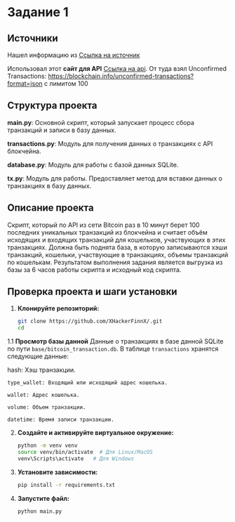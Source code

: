 # Задание 1
## Источники
Нашел информацию из [Ссылка на источник](https://bitcoin.stackexchange.com/questions/40893/how-to-access-latest-transactions-using-the-blockchain-info-api)

Использовал этот **сайт для API** [Ссылка на api](https://www.blockchain.com/ru/explorer/api/blockchain_api). От туда взял Unconfirmed Transactions: https://blockchain.info/unconfirmed-transactions?format=json с лимитом 100

## Структура проекта
**main.py**: Основной скрипт, который запускает процесс сбора транзакций и записи в базу данных.

**transactions.py**: Модуль для получения данных о транзакциях с API блокчейна.

**database.py**: Модуль для работы с базой данных SQLite.

**tx.py**: Модуль для работы. Предоставляет метод для вставки данных о транзакциях в базу данных.

## Описание проекта

Скрипт, который по API из сети Bitcoin раз в 10 минут берет 100 последних уникальных транзакций из блокчейна и считает объём исходящих и входящих транзакций для кошельков, участвующих в этих транзакциях. Должна быть поднята база, в которую записываются хэши транзакций, кошельки, участвующие в транзакциях, объемы транзакций по кошелькам. Результатом выполнения задания является выгрузка из базы за 6 часов работы скрипта и исходный код скрипта.

## Проверка проекта и шаги установки

1. **Клонируйте репозиторий:**
   ```bash
   git clone https://github.com/XHackerFinnX/.git
   cd 
   ```
  1.1 **Просмотр базы данной**
    Данные о транзакциях в базе данной SQLite по пути `base/bitcoin_transaction.db`.
    В таблице `transactions` хранятся следующие данные:

   hash: Хэш транзакции.

    type_wallet: Входящий или исходящий адрес кошелька.

    wallet: Адрес кошелька.

    volume: Объем транзакции.

    datetime: Время записи транзакции.

2. **Создайте и активируйте виртуальное окружение:**
   ```bash
   python -m venv venv
   source venv/bin/activate  # Для Linux/MacOS
   venv\Scripts\activate   # Для Windows
   ```

3. **Установите зависимости:**
   ```bash
   pip install -r requirements.txt
   ```

4. **Запустите файл:**
   ```bash
   python main.py
   ```
